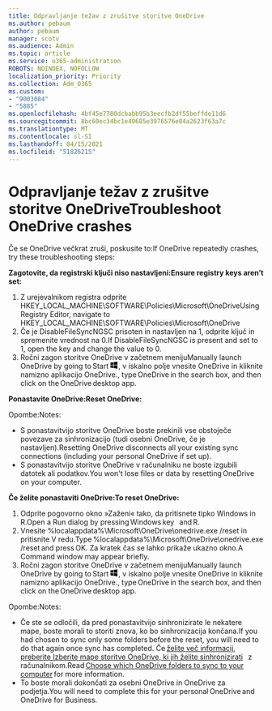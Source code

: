 ```yaml
---
title: Odpravljanje težav z zrušitve storitve OneDrive
ms.author: pebaum
author: pebaum
manager: scotv
ms.audience: Admin
ms.topic: article
ms.service: o365-administration
ROBOTS: NOINDEX, NOFOLLOW
localization_priority: Priority
ms.collection: Adm_O365
ms.custom:
- "9003084"
- "5885"
ms.openlocfilehash: 4bf45e7780dcbabb95b3eecfb2df55beffde11d6
ms.sourcegitcommit: 8bc60ec34bc1e40685e3976576e04a2623f63a7c
ms.translationtype: MT
ms.contentlocale: sl-SI
ms.lasthandoff: 04/15/2021
ms.locfileid: "51826215"
---
```

# <a name="troubleshoot-onedrive-crashes"></a><span data-ttu-id="4f35e-102">Odpravljanje težav z zrušitve storitve OneDrive</span><span class="sxs-lookup"><span data-stu-id="4f35e-102">Troubleshoot OneDrive crashes</span></span>

<span data-ttu-id="4f35e-103">Če se OneDrive večkrat zruši, poskusite to:</span><span class="sxs-lookup"><span data-stu-id="4f35e-103">If OneDrive repeatedly crashes, try these troubleshooting steps:</span></span>

<span data-ttu-id="4f35e-104">**Zagotovite, da registrski ključi niso nastavljeni:**</span><span class="sxs-lookup"><span data-stu-id="4f35e-104">**Ensure registry keys aren’t set:**</span></span>

1. <span data-ttu-id="4f35e-105">Z urejevalnikom registra odprite HKEY_LOCAL_MACHINE\SOFTWARE\Policies\Microsoft\OneDrive</span><span class="sxs-lookup"><span data-stu-id="4f35e-105">Using Registry Editor, navigate to HKEY_LOCAL_MACHINE\SOFTWARE\Policies\Microsoft\OneDrive</span></span>
2. <span data-ttu-id="4f35e-106">Če je DisableFileSyncNGSC prisoten in nastavljen na 1, odprite ključ in spremenite vrednost na 0.</span><span class="sxs-lookup"><span data-stu-id="4f35e-106">If DisableFileSyncNGSC is present and set to 1, open the key and change the value to 0.</span></span>
3. <span data-ttu-id="4f35e-107">Ročni zagon storitve OneDrive v začetnem meniju</span><span class="sxs-lookup"><span data-stu-id="4f35e-107">Manually launch OneDrive by going to Start</span></span> ![Pritisnite tipko Windows](data:image/png;base64,iVBORw0KGgoAAAANSUhEUgAAABEAAAAOCAYAAADJ7fe0AAAAAXNSR0IArs4c6QAAAARnQU1BAACxjwv8YQUAAAAJcEhZcwAADsQAAA7EAZUrDhsAAADxSURBVDhPY/wPBAx4wR+Gd6/fM7x9/ZTh9ZuXDGdPnWE4tH0rw/UHDxlaVp9kCDCSYWABKfv35wfD+/cfGV4+fcLw5uVjhlOXzzFsX/qWYebmZAZPWWOGO2DD8ACQS9Y3e4Bcg4Y9/t94fPa/CoY4Aq8/+xik/T8TkEMxGDyGgANWwSqeobvbGSyAADIM3BwCDKXd3QyfoCLoQEGAA0xTxSWjsYMJwLHjkruU4UXSJ4YnT54x3Dh/luHmjfMMmw9wMjCDlRAGBDPgjy8fGT5//8rw9P4Thge3zzNcvXmDYevmfQzXb1xlmH/0ATADyjAAAKdWkD3ZSwNeAAAAAElFTkSuQmCC)<span data-ttu-id="4f35e-109">, v iskalno polje vnesite OneDrive in kliknite namizno aplikacijo OneDrive.</span><span class="sxs-lookup"><span data-stu-id="4f35e-109">, type OneDrive in the search box, and then click on the OneDrive desktop app.</span></span>

<span data-ttu-id="4f35e-110">**Ponastavite OneDrive:**</span><span class="sxs-lookup"><span data-stu-id="4f35e-110">**Reset OneDrive:**</span></span>

<span data-ttu-id="4f35e-111">Opombe:</span><span class="sxs-lookup"><span data-stu-id="4f35e-111">Notes:</span></span>

- <span data-ttu-id="4f35e-112">S ponastavitvijo storitve OneDrive boste prekinili vse obstoječe povezave za sinhronizacijo (tudi osebni OneDrive, če je nastavljen).</span><span class="sxs-lookup"><span data-stu-id="4f35e-112">Resetting OneDrive disconnects all your existing sync connections (including your personal OneDrive if set up).</span></span>
- <span data-ttu-id="4f35e-113">S ponastavitvijo storitve OneDrive v računalniku ne boste izgubili datotek ali podatkov.</span><span class="sxs-lookup"><span data-stu-id="4f35e-113">You won't lose files or data by resetting OneDrive on your computer.</span></span>

<span data-ttu-id="4f35e-114">**Če želite ponastaviti OneDrive:**</span><span class="sxs-lookup"><span data-stu-id="4f35e-114">**To reset OneDrive:**</span></span>

1. <span data-ttu-id="4f35e-115">Odprite pogovorno okno »Zaženi« tako, da pritisnete tipko Windows in R.</span><span class="sxs-lookup"><span data-stu-id="4f35e-115">Open a Run dialog by pressing Windows key    and R.</span></span>
2. <span data-ttu-id="4f35e-116">Vnesite %localappdata%\Microsoft\OneDrive\onedrive.exe /reset in pritisnite V redu.</span><span class="sxs-lookup"><span data-stu-id="4f35e-116">Type %localappdata%\Microsoft\OneDrive\onedrive.exe /reset and press OK.</span></span> <span data-ttu-id="4f35e-117">Za kratek čas se lahko prikaže ukazno okno.</span><span class="sxs-lookup"><span data-stu-id="4f35e-117">A Command window may appear briefly.</span></span>
3. <span data-ttu-id="4f35e-118">Ročni zagon storitve OneDrive v začetnem meniju</span><span class="sxs-lookup"><span data-stu-id="4f35e-118">Manually launch OneDrive by going to Start</span></span> ![Pritisnite tipko Windows](data:image/png;base64,iVBORw0KGgoAAAANSUhEUgAAABEAAAAOCAYAAADJ7fe0AAAAAXNSR0IArs4c6QAAAARnQU1BAACxjwv8YQUAAAAJcEhZcwAADsQAAA7EAZUrDhsAAADxSURBVDhPY/wPBAx4wR+Gd6/fM7x9/ZTh9ZuXDGdPnWE4tH0rw/UHDxlaVp9kCDCSYWABKfv35wfD+/cfGV4+fcLw5uVjhlOXzzFsX/qWYebmZAZPWWOGO2DD8ACQS9Y3e4Bcg4Y9/t94fPa/CoY4Aq8/+xik/T8TkEMxGDyGgANWwSqeobvbGSyAADIM3BwCDKXd3QyfoCLoQEGAA0xTxSWjsYMJwLHjkruU4UXSJ4YnT54x3Dh/luHmjfMMmw9wMjCDlRAGBDPgjy8fGT5//8rw9P4Thge3zzNcvXmDYevmfQzXb1xlmH/0ATADyjAAAKdWkD3ZSwNeAAAAAElFTkSuQmCC)<span data-ttu-id="4f35e-120">, v iskalno polje vnesite OneDrive in kliknite namizno aplikacijo OneDrive.</span><span class="sxs-lookup"><span data-stu-id="4f35e-120">, type OneDrive in the search box, and then click on the OneDrive desktop app.</span></span>

<span data-ttu-id="4f35e-121">Opombe:</span><span class="sxs-lookup"><span data-stu-id="4f35e-121">Notes:</span></span>

- <span data-ttu-id="4f35e-122">Če ste se odločili, da pred ponastavitvijo sinhronizirate le nekatere mape, boste morali to storiti znova, ko bo sinhronizacija končana.</span><span class="sxs-lookup"><span data-stu-id="4f35e-122">If you had chosen to sync only some folders before the reset, you will need to do that again once sync has completed.</span></span> <span data-ttu-id="4f35e-123">Če [želite več informacij, preberite Izberite mape storitve OneDrive, ki jih želite sinhronizirati](https://support.office.com/article/98b8b011-8b94-419b-aa95-a14ff2415e85)   z računalnikom.</span><span class="sxs-lookup"><span data-stu-id="4f35e-123">Read [Choose which OneDrive folders to sync to your computer](https://support.office.com/article/98b8b011-8b94-419b-aa95-a14ff2415e85) for more information.</span></span>
- <span data-ttu-id="4f35e-124">To boste morali dokončati za osebni OneDrive in OneDrive za podjetja.</span><span class="sxs-lookup"><span data-stu-id="4f35e-124">You will need to complete this for your personal OneDrive and OneDrive for Business.</span></span>